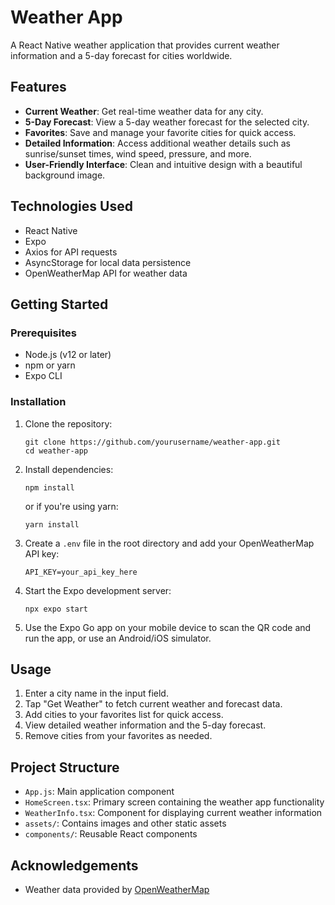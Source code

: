 # Weather App

A React Native weather application that provides current weather information and a 5-day forecast for cities worldwide.

## Features

- **Current Weather**: Get real-time weather data for any city.
- **5-Day Forecast**: View a 5-day weather forecast for the selected city.
- **Favorites**: Save and manage your favorite cities for quick access.
- **Detailed Information**: Access additional weather details such as sunrise/sunset times, wind speed, pressure, and more.
- **User-Friendly Interface**: Clean and intuitive design with a beautiful background image.

## Technologies Used

- React Native
- Expo
- Axios for API requests
- AsyncStorage for local data persistence
- OpenWeatherMap API for weather data

## Getting Started

### Prerequisites

- Node.js (v12 or later)
- npm or yarn
- Expo CLI

### Installation

1. Clone the repository:
   ```
   git clone https://github.com/yourusername/weather-app.git
   cd weather-app
   ```

2. Install dependencies:
   ```
   npm install
   ```
   or if you're using yarn:
   ```
   yarn install
   ```

3. Create a `.env` file in the root directory and add your OpenWeatherMap API key:
   ```
   API_KEY=your_api_key_here
   ```

4. Start the Expo development server:
   ```
   npx expo start
   ```

5. Use the Expo Go app on your mobile device to scan the QR code and run the app, or use an Android/iOS simulator.

## Usage

1. Enter a city name in the input field.
2. Tap "Get Weather" to fetch current weather and forecast data.
3. Add cities to your favorites list for quick access.
4. View detailed weather information and the 5-day forecast.
5. Remove cities from your favorites as needed.

## Project Structure

- `App.js`: Main application component
- `HomeScreen.tsx`: Primary screen containing the weather app functionality
- `WeatherInfo.tsx`: Component for displaying current weather information
- `assets/`: Contains images and other static assets
- `components/`: Reusable React components

## Acknowledgements

- Weather data provided by [OpenWeatherMap](https://openweathermap.org/)
